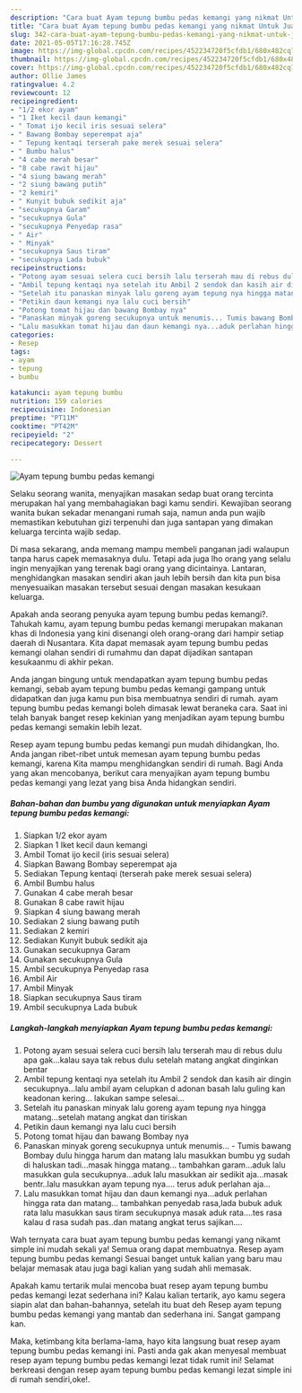 ```yaml
---
description: "Cara buat Ayam tepung bumbu pedas kemangi yang nikmat Untuk Jualan"
title: "Cara buat Ayam tepung bumbu pedas kemangi yang nikmat Untuk Jualan"
slug: 342-cara-buat-ayam-tepung-bumbu-pedas-kemangi-yang-nikmat-untuk-jualan
date: 2021-05-05T17:16:28.745Z
image: https://img-global.cpcdn.com/recipes/452234720f5cfdb1/680x482cq70/ayam-tepung-bumbu-pedas-kemangi-foto-resep-utama.jpg
thumbnail: https://img-global.cpcdn.com/recipes/452234720f5cfdb1/680x482cq70/ayam-tepung-bumbu-pedas-kemangi-foto-resep-utama.jpg
cover: https://img-global.cpcdn.com/recipes/452234720f5cfdb1/680x482cq70/ayam-tepung-bumbu-pedas-kemangi-foto-resep-utama.jpg
author: Ollie James
ratingvalue: 4.2
reviewcount: 12
recipeingredient:
- "1/2 ekor ayam"
- "1 Iket kecil daun kemangi"
- " Tomat ijo kecil iris sesuai selera"
- " Bawang Bombay seperempat aja"
- " Tepung kentaqi terserah pake merek sesuai selera"
- " Bumbu halus"
- "4 cabe merah besar"
- "8 cabe rawit hijau"
- "4 siung bawang merah"
- "2 siung bawang putih"
- "2 kemiri"
- " Kunyit bubuk sedikit aja"
- "secukupnya Garam"
- "secukupnya Gula"
- "secukupnya Penyedap rasa"
- " Air"
- " Minyak"
- "secukupnya Saus tiram"
- "secukupnya Lada bubuk"
recipeinstructions:
- "Potong ayam sesuai selera cuci bersih lalu terserah mau di rebus dulu apa gak...kalau saya tak rebus dulu setelah matang angkat dinginkan bentar"
- "Ambil tepung kentaqi nya setelah itu Ambil 2 sendok dan kasih air dingin secukupnya...lalu ambil ayam celupkan d adonan basah lalu guling kan keadonan kering... lakukan sampe selesai..."
- "Setelah itu panaskan minyak lalu goreng ayam tepung nya hingga matang...setelah matang angkat dan tiriskan"
- "Petikin daun kemangi nya lalu cuci bersih"
- "Potong tomat hijau dan bawang Bombay nya"
- "Panaskan minyak goreng secukupnya untuk menumis... Tumis bawang Bombay dulu hingga harum dan matang lalu masukkan bumbu yg sudah di haluskan tadi...masak hingga matang... tambahkan garam...aduk lalu masukkan gula secukupnya...aduk lalu masukkan air sedikit aja...masak bentr..lalu masukkan ayam tepung nya.... terus aduk perlahan aja..."
- "Lalu masukkan tomat hijau dan daun kemangi nya...aduk perlahan hingga rata dan matang... tambahkan penyedab rasa,lada bubuk aduk rata lalu masukkan saus tiram secukupnya masak aduk rata....tes rasa kalau d rasa sudah pas..dan matang angkat terus sajikan...."
categories:
- Resep
tags:
- ayam
- tepung
- bumbu

katakunci: ayam tepung bumbu 
nutrition: 159 calories
recipecuisine: Indonesian
preptime: "PT11M"
cooktime: "PT42M"
recipeyield: "2"
recipecategory: Dessert

---
```



![Ayam tepung bumbu pedas kemangi](https://img-global.cpcdn.com/recipes/452234720f5cfdb1/680x482cq70/ayam-tepung-bumbu-pedas-kemangi-foto-resep-utama.jpg)

Selaku seorang wanita, menyajikan masakan sedap buat orang tercinta merupakan hal yang membahagiakan bagi kamu sendiri. Kewajiban seorang  wanita bukan sekadar menangani rumah saja, namun anda pun wajib memastikan kebutuhan gizi terpenuhi dan juga santapan yang dimakan keluarga tercinta wajib sedap.

Di masa  sekarang, anda memang mampu membeli panganan jadi walaupun tanpa harus capek memasaknya dulu. Tetapi ada juga lho orang yang selalu ingin menyajikan yang terenak bagi orang yang dicintainya. Lantaran, menghidangkan masakan sendiri akan jauh lebih bersih dan kita pun bisa menyesuaikan masakan tersebut sesuai dengan masakan kesukaan keluarga. 



Apakah anda seorang penyuka ayam tepung bumbu pedas kemangi?. Tahukah kamu, ayam tepung bumbu pedas kemangi merupakan makanan khas di Indonesia yang kini disenangi oleh orang-orang dari hampir setiap daerah di Nusantara. Kita dapat memasak ayam tepung bumbu pedas kemangi olahan sendiri di rumahmu dan dapat dijadikan santapan kesukaanmu di akhir pekan.

Anda jangan bingung untuk mendapatkan ayam tepung bumbu pedas kemangi, sebab ayam tepung bumbu pedas kemangi gampang untuk didapatkan dan juga kamu pun bisa membuatnya sendiri di rumah. ayam tepung bumbu pedas kemangi boleh dimasak lewat beraneka cara. Saat ini telah banyak banget resep kekinian yang menjadikan ayam tepung bumbu pedas kemangi semakin lebih lezat.

Resep ayam tepung bumbu pedas kemangi pun mudah dihidangkan, lho. Anda jangan ribet-ribet untuk memesan ayam tepung bumbu pedas kemangi, karena Kita mampu menghidangkan sendiri di rumah. Bagi Anda yang akan mencobanya, berikut cara menyajikan ayam tepung bumbu pedas kemangi yang lezat yang bisa Anda hidangkan sendiri.

<!--inarticleads1-->

##### Bahan-bahan dan bumbu yang digunakan untuk menyiapkan Ayam tepung bumbu pedas kemangi:

1. Siapkan 1/2 ekor ayam
1. Siapkan 1 Iket kecil daun kemangi
1. Ambil  Tomat ijo kecil (iris sesuai selera)
1. Siapkan  Bawang Bombay seperempat aja
1. Sediakan  Tepung kentaqi (terserah pake merek sesuai selera)
1. Ambil  Bumbu halus
1. Gunakan 4 cabe merah besar
1. Gunakan 8 cabe rawit hijau
1. Siapkan 4 siung bawang merah
1. Sediakan 2 siung bawang putih
1. Sediakan 2 kemiri
1. Sediakan  Kunyit bubuk sedikit aja
1. Gunakan secukupnya Garam
1. Gunakan secukupnya Gula
1. Ambil secukupnya Penyedap rasa
1. Ambil  Air
1. Ambil  Minyak
1. Siapkan secukupnya Saus tiram
1. Ambil secukupnya Lada bubuk




<!--inarticleads2-->

##### Langkah-langkah menyiapkan Ayam tepung bumbu pedas kemangi:

1. Potong ayam sesuai selera cuci bersih lalu terserah mau di rebus dulu apa gak...kalau saya tak rebus dulu setelah matang angkat dinginkan bentar
1. Ambil tepung kentaqi nya setelah itu Ambil 2 sendok dan kasih air dingin secukupnya...lalu ambil ayam celupkan d adonan basah lalu guling kan keadonan kering... lakukan sampe selesai...
1. Setelah itu panaskan minyak lalu goreng ayam tepung nya hingga matang...setelah matang angkat dan tiriskan
1. Petikin daun kemangi nya lalu cuci bersih
1. Potong tomat hijau dan bawang Bombay nya
1. Panaskan minyak goreng secukupnya untuk menumis... - Tumis bawang Bombay dulu hingga harum dan matang lalu masukkan bumbu yg sudah di haluskan tadi...masak hingga matang... tambahkan garam...aduk lalu masukkan gula secukupnya...aduk lalu masukkan air sedikit aja...masak bentr..lalu masukkan ayam tepung nya.... terus aduk perlahan aja...
1. Lalu masukkan tomat hijau dan daun kemangi nya...aduk perlahan hingga rata dan matang... tambahkan penyedab rasa,lada bubuk aduk rata lalu masukkan saus tiram secukupnya masak aduk rata....tes rasa kalau d rasa sudah pas..dan matang angkat terus sajikan....




Wah ternyata cara buat ayam tepung bumbu pedas kemangi yang nikamt simple ini mudah sekali ya! Semua orang dapat membuatnya. Resep ayam tepung bumbu pedas kemangi Sesuai banget untuk kalian yang baru mau belajar memasak atau juga bagi kalian yang sudah ahli memasak.

Apakah kamu tertarik mulai mencoba buat resep ayam tepung bumbu pedas kemangi lezat sederhana ini? Kalau kalian tertarik, ayo kamu segera siapin alat dan bahan-bahannya, setelah itu buat deh Resep ayam tepung bumbu pedas kemangi yang mantab dan sederhana ini. Sangat gampang kan. 

Maka, ketimbang kita berlama-lama, hayo kita langsung buat resep ayam tepung bumbu pedas kemangi ini. Pasti anda gak akan menyesal membuat resep ayam tepung bumbu pedas kemangi lezat tidak rumit ini! Selamat berkreasi dengan resep ayam tepung bumbu pedas kemangi lezat simple ini di rumah sendiri,oke!.

